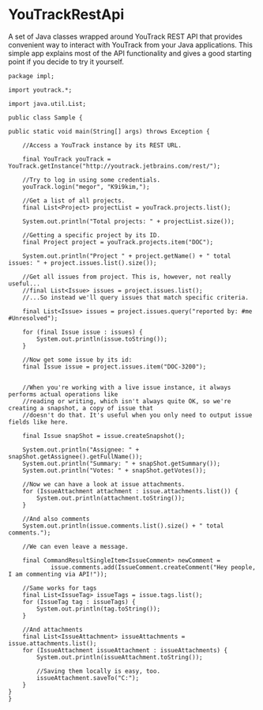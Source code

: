 YouTrackRestApi
===============

A set of Java classes wrapped around YouTrack REST API that provides convenient way to interact with YouTrack from your Java applications. This simple app explains most of the API functionality and gives a good starting point if you decide to try it yourself.

    package impl;

    import youtrack.*;

    import java.util.List;

    public class Sample {

    public static void main(String[] args) throws Exception {

        //Access a YouTrack instance by its REST URL.

        final YouTrack youTrack = YouTrack.getInstance("http://youtrack.jetbrains.com/rest/");

        //Try to log in using some credentials.
        youTrack.login("megor", "K9i9kim,");

        //Get a list of all projects.
        final List<Project> projectList = youTrack.projects.list();

        System.out.println("Total projects: " + projectList.size());

        //Getting a specific project by its ID.
        final Project project = youTrack.projects.item("DOC");

        System.out.println("Project " + project.getName() + " total issues: " + project.issues.list().size());

        //Get all issues from project. This is, however, not really useful...
        //final List<Issue> issues = project.issues.list();
        //...So instead we'll query issues that match specific criteria.

        final List<Issue> issues = project.issues.query("reported by: #me #Unresolved");

        for (final Issue issue : issues) {
            System.out.println(issue.toString());
        }

        //Now get some issue by its id:
        final Issue issue = project.issues.item("DOC-3200");


        //When you're working with a live issue instance, it always performs actual operations like
        //reading or writing, which isn't always quite OK, so we're creating a snapshot, a copy of issue that
        //doesn't do that. It's useful when you only need to output issue fields like here.

        final Issue snapShot = issue.createSnapshot();

        System.out.println("Assignee: " + snapShot.getAssignee().getFullName());
        System.out.println("Summary: " + snapShot.getSummary());
        System.out.println("Votes: " + snapShot.getVotes());

        //Now we can have a look at issue attachments.
        for (IssueAttachment attachment : issue.attachments.list()) {
            System.out.println(attachment.toString());
        }

        //And also comments
        System.out.println(issue.comments.list().size() + " total comments.");

        //We can even leave a message.

        final CommandResultSingleItem<IssueComment> newComment =
                issue.comments.add(IssueComment.createComment("Hey people, I am commenting via API!"));

        //Same works for tags
        final List<IssueTag> issueTags = issue.tags.list();
        for (IssueTag tag : issueTags) {
            System.out.println(tag.toString());
        }

        //And attachments
        final List<IssueAttachment> issueAttachments = issue.attachments.list();
        for (IssueAttachment issueAttachment : issueAttachments) {
            System.out.println(issueAttachment.toString());

            //Saving them locally is easy, too.
            issueAttachment.saveTo("C:");
        }
    }
    }
